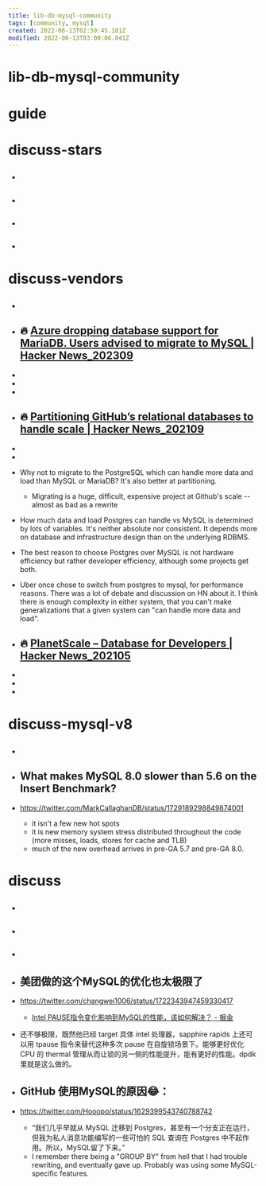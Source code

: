 ```yaml
---
title: lib-db-mysql-community
tags: [community, mysql]
created: 2022-06-13T02:59:45.181Z
modified: 2022-06-13T03:00:06.041Z
---
```


# lib-db-mysql-community

# guide

# discuss-stars
- ## 

- ## 

- ## 

- ## 
# discuss-vendors
- ## 

- ## 🔥 [Azure dropping database support for MariaDB. Users advised to migrate to MySQL | Hacker News_202309](https://news.ycombinator.com/item?id=37715209)
- 
- 
- 

- ## 🔥 [Partitioning GitHub’s relational databases to handle scale | Hacker News_202109](https://news.ycombinator.com/item?id=28678647)
- 
- 

- Why not to migrate to the PostgreSQL which can handle more data and load than MySQL or MariaDB? It's also better at partitioning.
  - Migrating is a huge, difficult, expensive project at Github's scale -- almost as bad as a rewrite
- How much data and load Postgres can handle vs MySQL is determined by lots of variables. It's neither absolute nor consistent. It depends more on database and infrastructure design than on the underlying RDBMS.
- The best reason to choose Postgres over MySQL is not hardware efficiency but rather developer efficiency, although some projects get both.

- Uber once chose to switch from postgres to mysql, for performance reasons. There was a lot of debate and discussion on HN about it. I think there is enough complexity in either system, that you can't make generalizations that a given system can "can handle more data and load".

- ## 🔥 [PlanetScale – Database for Developers | Hacker News_202105](https://news.ycombinator.com/item?id=27197873)
- 
- 
- 

# discuss-mysql-v8
- ## 

- ## What makes MySQL 8.0 slower than 5.6 on the Insert Benchmark?
- https://twitter.com/MarkCallaghanDB/status/1729189298849874001
  * it isn't a few new hot spots
  * it is new memory system stress distributed throughout the code (more misses, loads, stores for cache and TLB)
  * much of the new overhead arrives in pre-GA 5.7 and pre-GA 8.0.
# discuss
- ## 

- ## 

- ## 

- ## 美团做的这个MySQL的优化也太极限了
- https://twitter.com/changwei1006/status/1722343947459330417
  - [Intel PAUSE指令变化影响到MySQL的性能，该如何解决？ - 掘金](https://juejin.cn/post/6844904129626636302)
- 还不够极限，既然他已经 target 具体 intel 处理器，sapphire rapids 上还可以用 tpause 指令来替代这种多次 pause 在自旋锁场景下。能够更好优化 CPU 的 thermal 管理从而让锁的另一侧的性能提升，能有更好的性能。dpdk 里就是这么做的。

- ## GitHub 使用MySQL的原因😂：
- https://twitter.com/Hooopo/status/1629399543740788742
  - “我们几乎早就从 MySQL 迁移到 Postgres，甚至有一个分支正在运行，但我为私人消息功能编写的一些可怕的 SQL 查询在 Postgres 中不起作用。所以，MySQL留了下来。”
  - I remember there being a "GROUP BY" from hell that I had trouble rewriting, and eventually gave up. Probably was using some MySQL-specific features.
